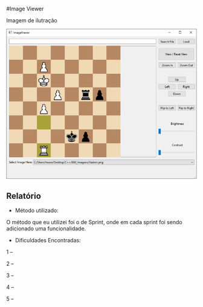#Image Viewer




Imagem de ilutração

![Image Viewer](https://raw.githubusercontent.com/Leonardo-Nunes-Armelim/Image_Viewer/master/images/Image%20Viewer.png)

## Relatório

- Método utilizado:

O método que eu utilizei foi o de Sprint, onde em cada sprint foi sendo adicionado uma funcionalidade.

- Dificuldades Encontradas:

1 – 

2 – 

3 – 

4 –

5 –

